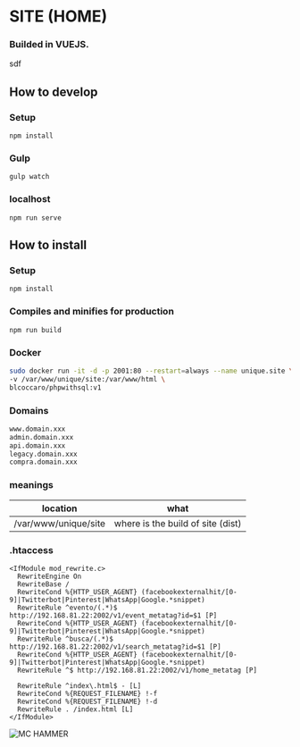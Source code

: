 # SITE (HOME) 
### Builded in VUEJS.  


sdf
## How to develop

### Setup
```
npm install
```
### Gulp
```
gulp watch
```
### localhost
```
npm run serve
```


## How to install  

### Setup
```
npm install
```

### Compiles and minifies for production
```
npm run build
```

### Docker
```bash
sudo docker run -it -d -p 2001:80 --restart=always --name unique.site \
-v /var/www/unique/site:/var/www/html \
blcoccaro/phpwithsql:v1
```

### Domains
```bash
www.domain.xxx
admin.domain.xxx
api.domain.xxx
legacy.domain.xxx
compra.domain.xxx
```

### meanings 
| location | what |
| -------- | ----- |
| /var/www/unique/site | where is the build of site (dist) |

### .htaccess
```.htaccess
<IfModule mod_rewrite.c>
  RewriteEngine On
  RewriteBase /
  RewriteCond %{HTTP_USER_AGENT} (facebookexternalhit/[0-9]|Twitterbot|Pinterest|WhatsApp|Google.*snippet)
  RewriteRule ^evento/(.*)$ http://192.168.81.22:2002/v1/event_metatag?id=$1 [P]
  RewriteCond %{HTTP_USER_AGENT} (facebookexternalhit/[0-9]|Twitterbot|Pinterest|WhatsApp|Google.*snippet)
  RewriteRule ^busca/(.*)$ http://192.168.81.22:2002/v1/search_metatag?id=$1 [P]
  RewriteCond %{HTTP_USER_AGENT} (facebookexternalhit/[0-9]|Twitterbot|Pinterest|WhatsApp|Google.*snippet)
  RewriteRule ^$ http://192.168.81.22:2002/v1/home_metatag [P]

  RewriteRule ^index\.html$ - [L]
  RewriteCond %{REQUEST_FILENAME} !-f
  RewriteCond %{REQUEST_FILENAME} !-d
  RewriteRule . /index.html [L]
</IfModule>
```

![MC HAMMER](https://camo.githubusercontent.com/294d473d32d1d33750ea6a059bcd44cf31398535/687474703a2f2f692e696d6775722e636f6d2f6163484d3330786c2e6a7067)